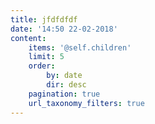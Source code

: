 ```yaml
---
title: jfdfdfdf
date: '14:50 22-02-2018'
content:
    items: '@self.children'
    limit: 5
    order:
        by: date
        dir: desc
    pagination: true
    url_taxonomy_filters: true
---
```


